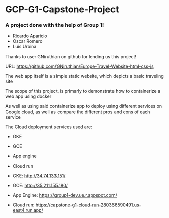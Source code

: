 # GCP-G1-Capstone-Project
### A project done with the help of Group 1!
- Ricardo Aparicio
- Oscar Romero
- Luis Urbina

Thanks to user GNiruthian on github for lending us this project!

URL: https://github.com/GNiruthian/Europe-Travel-Website-html-css-js

The web app itself is a simple static website, which depicts a basic traveling site

The scope of this project, is primarly to demonstrate how to containerize a web app using docker

As well as using said containerize app to deploy using different services on Google cloud, as well as compare the different pros and cons of each service

The Cloud deployment services used are:
- GKE
- GCE
- App engine
- Cloud run

- GKE: http://34.74.133.151/
- GCE: http://35.211.155.180/
- App Engine: https://group1-dev.ue.r.appspot.com/
- Cloud run: https://capstone-g1-cloud-run-280366590491.us-east4.run.app/
